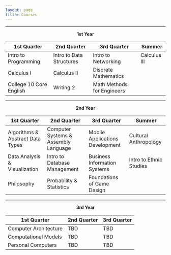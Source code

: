 ```yaml
---
layout: page
title: Courses
---
```



---

<div align="center" style="font-weight:bold">1st Year</div>

<table>
  <thead>
    <tr>
      <th>1st Quarter</th>
      <th>2nd Quarter</th>
      <th>3rd Quarter</th>
      <th>Summer</th>
    </tr>
  </thead>
  <tbody>
    <tr>
      <td>Intro to Programming</td>
      <td>Intro to Data Structures</td>
      <td>Intro to Networking</td>
      <td>Calculus III</td>
    </tr>
    <tr>
      <td>Calculus I</td>
      <td>Calculus II</td>
      <td>Discrete Mathematics</td>
      <td></td>
    </tr>
    <tr>
      <td>College 10 Core English</td>
      <td>Writing 2</td>
      <td>Math Methods for Engineers</td>
      <td></td>
    </tr>
  </tbody>
</table>

----

<div align="center" style="font-weight:bold">2nd Year</div>

<table>
  <thead>
    <tr>
      <th>1st Quarter</th>
      <th>2nd Quarter</th>
      <th>3rd Quarter</th>
      <th>Summer</th>
    </tr>
  </thead>
  <tbody>
    <tr>
      <td>Algorithms & Abstract Data Types</td>
      <td>Computer Systems & Assembly Language</td>
      <td>Mobile Applications Development</td>
      <td>Cultural Anthropology</td>
    </tr>
    <tr>
      <td>Data Analysis & Visualization</td>
      <td>Intro to Database Management</td>
      <td>Business Information Systems</td>
      <td>Intro to Ethnic Studies</td>
    </tr>
    <tr>
      <td>Philosophy</td>
      <td>Probability & Statistics</td>
      <td>Foundations of Game Design</td>
      <td></td>
    </tr>
  </tbody>
</table>

----

<div align="center" style="font-weight:bold">3rd Year</div>

<table>
  <thead>
    <tr>
      <th>1st Quarter</th>
      <th>2nd Quarter</th>
      <th>3rd Quarter</th>
    </tr>
  </thead>
  <tbody>
    <tr>
      <td>Computer Architecture</td>
      <td>TBD</td>
      <td>TBD</td>
    </tr>
    <tr>
      <td>Computational Models</td>
      <td>TBD</td>
      <td>TBD</td>
    </tr>
    <tr>
      <td>Personal Computers</td>
      <td>TBD</td>
      <td>TBD</td>
    </tr>
  </tbody>
</table>
